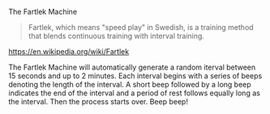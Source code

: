 The Fartlek Machine

> Fartlek, which means "speed play" in Swedish, is a training method that blends continuous training with interval training.

https://en.wikipedia.org/wiki/Fartlek


The Fartlek Machine will automatically generate a random iterval between 15 seconds and up to 2 minutes. Each interval begins with a series of beeps denoting the length of the interval. A short beep followed by a long beep indicates the end of the interval and a period of rest follows equally long as the interval. Then the process starts over. Beep beep!